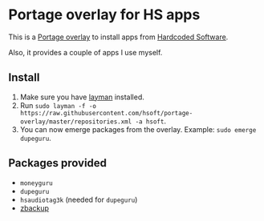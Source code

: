 # Portage overlay for HS apps

This is a [Portage overlay][overlay] to install apps from [Hardcoded Software][hs].

Also, it provides a couple of apps I use myself.

## Install

1. Make sure you have [layman][layman] installed.
2. Run `sudo layman -f -o https://raw.githubusercontent.com/hsoft/portage-overlay/master/repositories.xml -a hsoft`.
3. You can now emerge packages from the overlay. Example: `sudo emerge dupeguru`.

## Packages provided

* `moneyguru`
* `dupeguru`
* `hsaudiotag3k` (needed for `dupeguru`)
* [zbackup](http://zbackup.org/)

[overlay]: https://wiki.gentoo.org/wiki/Overlay
[hs]: http://www.hardcoded.net
[layman]: http://wiki.gentoo.org/wiki/Layman

